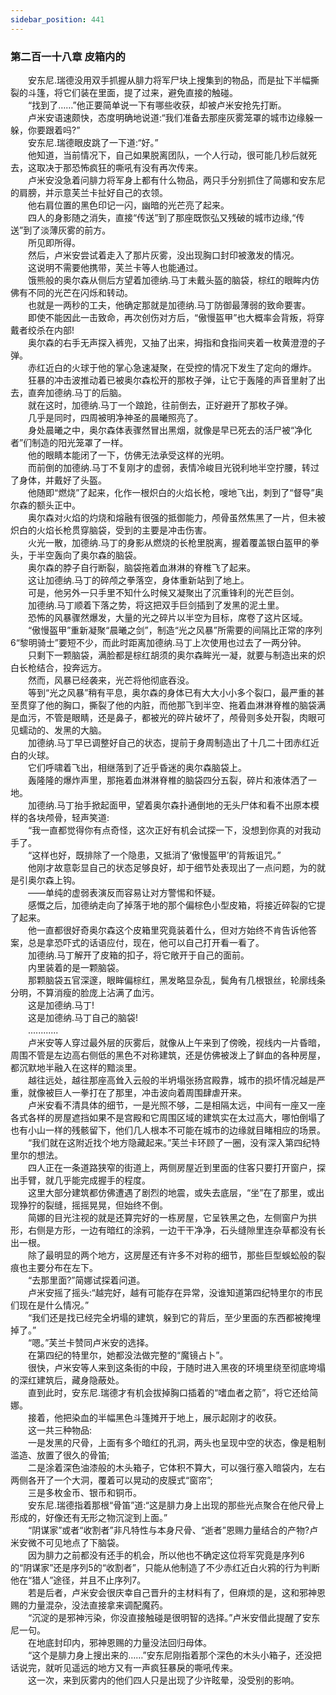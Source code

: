 ```yaml
---
sidebar_position: 441
---
```

### 第二百一十八章 皮箱内的  


　　安东尼.瑞德没用双手抓握从腓力将军尸块上搜集到的物品，而是扯下半幅撕裂的斗篷，将它们装在里面，提了过来，避免直接的触碰。  
　　“找到了……”他正要简单说一下有哪些收获，却被卢米安抢先打断。  
　　卢米安语速颇快，态度明确地说道:“我们准备去那座灰雾笼罩的城市边缘躲一躲，你要跟着吗?”  
　　安东尼.瑞德眼皮跳了一下道:“好。”  
　　他知道，当前情况下，自己如果脱离团队，一个人行动，很可能几秒后就死去，这取决于那恐怖疯狂的嘶吼有没有再次传来。  
　　卢米安没急着问腓力将军身上都有什么物品，两只手分别抓住了简娜和安东尼的肩膀，并示意芙兰卡扯好自己的衣领。  
　　他右肩位置的黑色印记一闪，幽暗的光芒亮了起来。  
　　四人的身影随之消失，直接“传送”到了那座既恢弘又残破的城市边缘,“传送”到了淡薄灰雾的前方。  
　　所见即所得。  
　　然后，卢米安尝试着走入了那片灰雾，没出现胸口封印被激发的情况。  
　　这说明不需要他携带，芙兰卡等人也能通过。  
　　饿熊般的奥尔森从侧后方望着加德纳.马丁未戴头盔的脑袋，棕红的眼眸内仿佛有不同的光芒在闪烁和转动。  
　　也就是一两秒的工夫，他确定那就是加德纳.马丁防御最薄弱的致命要害。  
　　即使不能因此一击致命，再次创伤对方后，“傲慢盔甲”也大概率会背叛，将穿戴者绞杀在内部!  
　　奥尔森的右手无声探入裤兜，又抽了出来，拇指和食指间夹着一枚黄澄澄的子弹。  
　　赤红近白的火球于他的掌心急速凝聚，在受控的情况下发生了定向的爆炸。  
　　狂暴的冲击波推动着已被奥尔森松开的那枚子弹，让它于轰隆的声音里射了出去，直奔加德纳.马丁的后脑。  
　　就在这时，加德纳.马丁一个踉跄，往前倒去，正好避开了那枚子弹。  
　　几乎是同时，四周被明净神圣的晨曦照亮了。  
　　身处晨曦之中，奥尔森体表骤然冒出黑烟，就像是早已死去的活尸被“净化者”们制造的阳光笼罩了一样。  
　　他的眼睛本能闭了一下，仿佛无法承受这样的光明。  
　　而前倒的加德纳.马丁不复刚才的虚弱，表情冷峻目光锐利地半空拧腰，转过了身体，并戴好了头盔。  
　　他随即“燃烧”了起来，化作一根炽白的火焰长枪，嗖地飞出，刺到了“督导”奥尔森的额头正中。  
　　奥尔森对火焰的灼烧和熔融有很强的抵御能力，颅骨虽然焦黑了一片，但未被炽白的火焰长枪贯穿脑袋，受到的主要是冲击伤害。  
　　火光一散，加德纳.马丁的身影从燃烧的长枪里脱离，握着覆盖银白盔甲的拳头，于半空轰向了奥尔森的脑袋。  
　　奥尔森的脖子自行断裂，脑袋拖着血淋淋的脊椎飞了起来。  
　　这让加德纳.马丁的碎颅之拳落空，身体重新站到了地上。  
　　可是，他另外一只手里不知什么时候又凝聚出了沉重锋利的光芒巨剑。  
　　加德纳.马丁顺着下落之势，将这把双手巨剑插到了发黑的泥土里。  
　　恐怖的风暴骤然爆发，大量的光之碎片以半空为目标，席卷了这片区域。  
　　“傲慢盔甲”重新凝聚“晨曦之剑”，制造“光之风暴”所需要的间隔比正常的序列6“黎明骑士”要短不少，而此时距离加德纳.马丁上次使用也过去了一两分钟。  
　　只剩下一颗脑袋，满脸都是棕红胡须的奥尔森眸光一凝，就要与制造出来的炽白长枪结合，投奔远方。  
　　然而，风暴已经袭来，光芒将他彻底吞没。  
　　等到“光之风暴”稍有平息，奥尔森的身体已有大大小小多个裂口，最严重的甚至贯穿了他的胸口，撕裂了他的内脏，而他那飞到半空、拖着血淋淋脊椎的脑袋满是血污，不管是眼睛，还是鼻子，都被光的碎片破坏了，颅骨则多处开裂，肉眼可见蠕动的、发黑的大脑。  
　　加德纳.马丁早已调整好自己的状态，提前于身周制造出了十几二十团赤红近白的火球。  
　　它们呼啸着飞出，相继落到了近乎昏迷的奥尔森脑袋上。  
　　轰隆隆的爆炸声里，那拖着血淋淋脊椎的脑袋四分五裂，碎片和液体洒了一地。  
　　加德纳.马丁抬手掀起面甲，望着奥尔森扑通倒地的无头尸体和看不出原本模样的各块颅骨，轻声笑道:  
　　“我一直都觉得你有点奇怪，这次正好有机会试探一下，没想到你真的对我动手了。  
　　“这样也好，既排除了一个隐患，又抵消了‘傲慢盔甲’的背叛诅咒。”  
　　他刚才故意彰显自己的状态足够良好，却于细节处表现出了一点问题，为的就是引奥尔森上钩。  
　　——单纯的虚弱表演反而容易让对方警惕和怀疑。  
　　感慨之后，加德纳走向了掉落于地的那个偏棕色小型皮箱，将接近碎裂的它提了起来。  
　　他一直都很好奇奥尔森这个皮箱里究竟装着什么，但对方始终不肯告诉他答案，总是拿恐吓式的话语应付，现在，他可以自己打开看一看了。  
　　加德纳.马丁解开了皮箱的扣子，将它敞开于自己的面前。  
　　内里装着的是一颗脑袋。  
　　那颗脑袋五官深邃，眼眸偏棕红，黑发略显杂乱，鬓角有几根银丝，轮廓线条分明，不算消瘦的脸庞上沾满了血污。  
　　这是加德纳.马丁!  
　　这是加德纳.马丁自己的脑袋!  
　　............  
　　卢米安等人穿过最外层的灰雾后，就像从上午来到了傍晚，视线内一片昏暗，周围不管是左边高右侧低的黑色不对称建筑，还是仿佛被泼上了鲜血的各种房屋，都沉默地半融入在这样的黯淡里。  
　　越往远处，越往那座高耸入云般的半坍塌张扬宫殿靠，城市的损坏情况越是严重，就像被巨人一拳打在了那里，冲击波向着周围肆虐开来。  
　　卢米安看不清具体的细节，一是光照不够，二是相隔太远，中间有一座又一座各式各样的房屋遮挡如果不是宫殿和它周围区域的建筑实在太过高大，哪怕倒塌了也有小山一样的残骸留下，他们几人根本不可能在城市的边缘就目睹相应的场景。  
　　“我们就在这附近找个地方隐藏起来。”芙兰卡环顾了一圈，没有深入第四纪特里尔的想法。  
　　四人正在一条道路狭窄的街道上，两侧房屋近到里面的住客只要打开窗户，探出手臂，就几乎能完成握手的程度。  
　　这里大部分建筑都仿佛遭遇了剧烈的地震，或失去底层，“坐”在了那里，或出现狰狞的裂缝，摇摇晃晃，但始终不倒。  
　　简娜的目光注视的就是还算完好的一栋房屋，它呈铁黑之色，左侧窗户为拱形，右侧是方形，一边有暗红的涂鸦，一边干干净净，石头缝隙里连杂草都没有长出一根。  
　　除了最明显的两个地方，这房屋还有许多不对称的细节，那些巨型蜈蚣般的裂痕也主要分布在左下。  
　　“去那里面?”简娜试探着问道。  
　　卢米安摇了摇头:“越完好，越有可能存在异常，没谁知道第四纪特里尔的市民们现在是什么情况。”  
　　“我们还是找已经完全坍塌的建筑，躲到它的背后，至少里面的东西都被掩埋掉了。”  
　　“嗯。”芙兰卡赞同卢米安的选择。  
　　在第四纪的特里尔，她都没法做完整的“魔镜占卜”。  
　　很快，卢米安等人来到这条街的中段，于随时进入黑夜的环境里绕至彻底垮塌的深红建筑后，藏身隐蔽处。  
　　直到此时，安东尼.瑞德才有机会拔掉胸口插着的“嗜血者之箭”，将它还给简娜。  
　　接着，他把染血的半幅黑色斗篷摊开于地上，展示起刚才的收获。  
　　这一共三种物品:  
　　一是发黑的尺骨，上面有多个暗红的孔洞，两头也呈现中空的状态，像是粗制滥造、放置了很久的骨笛;  
　　二是涂着深色油漆般的木头箱子，它体积不算大，可以强行塞入暗袋内，左右两侧各开了一个大洞，覆着可以晃动的皮膜式“窗帘”;  
　　三是多枚金币、银币和铜币。  
　　安东尼.瑞德指着那根“骨笛”道:“这是腓力身上出现的那些光点聚合在他尺骨上形成的，好像还有无形之物沉淀到上面。”  
　　“阴谋家”或者“收割者”非凡特性与本身尺骨、“逝者”恩赐力量结合的产物?卢米安微不可见地点了下脑袋。  
　　因为腓力之前都没有还手的机会，所以他也不确定这位将军究竟是序列6的“阴谋家”还是序列5的“收割者”，只能从他制造了不少赤红近白火鸦的行为判断他在“猎人”途径，并且不止序列7。  
　　若是后者，卢米安会很庆幸自己晋升的主材料有了，但麻烦的是，这和邪神恩赐的力量混杂，没法直接拿来调配魔药。  
　　“沉淀的是邪神污染，你没直接触碰是很明智的选择。”卢米安借此提醒了安东尼一句。  
　　在地底封印内，邪神恩赐的力量没法回归母体。  
　　“这个是腓力身上搜出来的……”安东尼刚指着那个深色的木头小箱子，还没把话说完，就听见遥远的地方又有一声疯狂暴戾的嘶吼传来。  
　　这一次，来到灰雾内的他们四人只是出现了少许眩晕，没受别的影响。  
